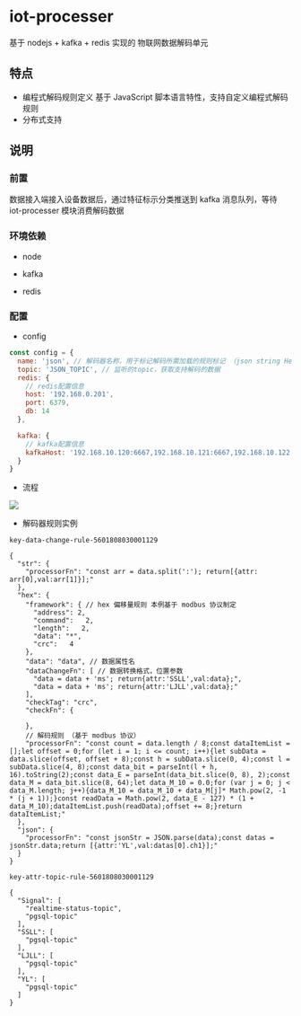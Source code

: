 # iot-processer

基于 nodejs + kafka + redis 实现的 物联网数据解码单元

## 特点

- 编程式解码规则定义
  基于 JavaScript 脚本语言特性，支持自定义编程式解码规则
- 分布式支持

## 说明

### 前置

数据接入端接入设备数据后，通过特征标示分类推送到 kafka 消息队列，等待 iot-processer 模块消费解码数据

### 环境依赖

- node

- kafka

- redis

### 配置

- config

```js
const config = {
  name: 'json', // 解码器名称，用于标记解码所需加载的规则标记 （json string Hex ..）
  topic: 'JSON_TOPIC', // 监听的topic，获取支持解码的数据
  redis: {
    // redis配置信息
    host: '192.168.0.201',
    port: 6379,
    db: 14
  },

  kafka: {
    // kafka配置信息
    kafkaHost: '192.168.10.120:6667,192.168.10.121:6667,192.168.10.122:6667'
  }
}
```

- 流程

![](https://image-1257148187.cos.ap-chengdu.myqcloud.com/picgo_img/20190131155928.png)

- 解码器规则实例

```
key-data-change-rule-5601808030001129

{
  "str": {
    "processorFn": "const arr = data.split(':'); return[{attr: arr[0],val:arr[1]}];"
  },
  "hex": {
    "framework": { // hex 偏移量规则 本例基于 modbus 协议制定
      "address": 2,
      "command":   2,
      "length":   2,
      "data": "*",
      "crc":   4
    },
    "data": "data", // 数据属性名
    "dataChangeFn": [ // 数据转换格式，位置参数
      "data = data + 'ms'; return{attr:'SSLL',val:data};",
      "data = data + 'ms'; return{attr:'LJLL',val:data};"
    ],
    "checkTag": "crc",
    "checkFn": {

    },
    // 解码规则 （基于 modbus 协议）
    "processorFn": "const count = data.length / 8;const dataItemList = [];let offset = 0;for (let i = 1; i <= count; i++){let subData = data.slice(offset, offset + 8);const h = subData.slice(0, 4);const l = subData.slice(4, 8);const data_bit = parseInt(l + h, 16).toString(2);const data_E = parseInt(data_bit.slice(0, 8), 2);const data_M = data_bit.slice(8, 64);let data_M_10 = 0.0;for (var j = 0; j < data_M.length; j++){data_M_10 = data_M_10 + data_M[j]* Math.pow(2, -1 * (j + 1));}const readData = Math.pow(2, data_E - 127) * (1 + data_M_10);dataItemList.push(readData);offset += 8;}return dataItemList;"
  },
  "json": {
    "processorFn": "const jsonStr = JSON.parse(data);const datas = jsonStr.data;return [{attr:'YL',val:datas[0].ch1}];"
  }
}
```

```
key-attr-topic-rule-5601808030001129

{
  "Signal": [
    "realtime-status-topic",
    "pgsql-topic"
  ],
  "SSLL": [
    "pgsql-topic"
  ],
  "LJLL": [
    "pgsql-topic"
  ],
  "YL": [
    "pgsql-topic"
  ]
}
```
